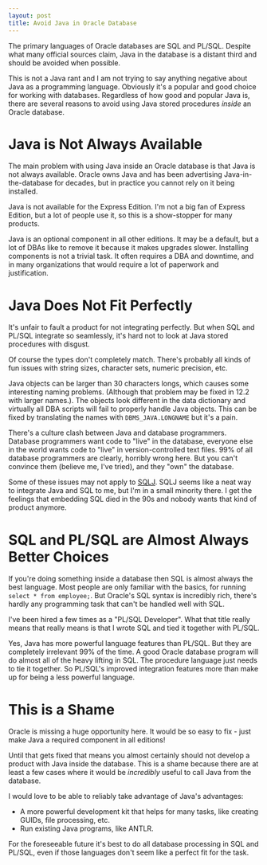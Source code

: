 ```yaml
---
layout: post
title: Avoid Java in Oracle Database
---
```


The primary languages of Oracle databases are SQL and PL/SQL.  Despite what many official sources claim, Java in the database is a distant third and should be avoided when possible.

This is not a Java rant and I am not trying to say anything negative about Java as a programming language.  Obviously it's a popular and good choice for working with databases.  Regardless of how good and popular Java is, there are several reasons to avoid using Java stored procedures *inside* an Oracle database.

# Java is Not Always Available

The main problem with using Java inside an Oracle database is that Java is not always available.  Oracle owns Java and has been advertising Java-in-the-database for decades, but in practice you cannot rely on it being installed.

Java is not available for the Express Edition.  I'm not a big fan of Express Edition, but a lot of people use it, so this is a show-stopper for many products.

Java is an optional component in all other editions.  It may be a default, but a lot of DBAs like to remove it because it makes upgrades slower.  Installing components is not a trivial task.  It often requires a DBA and downtime, and in many organizations that would require a lot of paperwork and justification.

# Java Does Not Fit Perfectly

It's unfair to fault a product for not integrating perfectly.  But when SQL and PL/SQL integrate so seamlessly, it's hard not to look at Java stored procedures with disgust.

Of course the types don't completely match.  There's probably all kinds of fun issues with string sizes, character sets, numeric precision, etc.

Java objects can be larger than 30 characters longs, which causes some interesting naming problems.   (Although that problem may be fixed in 12.2 with larger names.).  The objects look different in the data dictionary and virtually all DBA scripts will fail to properly handle Java objects.  This can be fixed by translating the names with `DBMS_JAVA.LONGNAME` but it's a pain.

There's a culture clash between Java and database programmers.  Database programmers want code to "live" in the database, everyone else in the world wants code to "live" in version-controlled text files.  99% of all database programmers are clearly, horribly wrong here.  But you can't convince them (believe me, I've tried), and they "own" the database.

Some of these issues may not apply to [SQLJ](https://en.wikipedia.org/wiki/SQLJ).  SQLJ seems like a neat way to integrate Java and SQL to me, but I'm in a small minority there.  I get the feelings that embedding SQL died in the 90s and nobody wants that kind of product anymore.

# SQL and PL/SQL are Almost Always Better Choices

If you're doing something inside a database then SQL is almost always the best language.  Most people are only familiar with the basics, for running `select * from employee;`.  But Oracle's SQL syntax is incredibly rich, there's hardly any programming task that can't be handled well with SQL.

I've been hired a few times as a "PL/SQL Developer".  What that title really means that really means is that I wrote SQL and tied it together with PL/SQL.

Yes, Java has more powerful language features than PL/SQL.  But they are completely irrelevant 99% of the time.  A good Oracle database program will do almost all of the heavy lifting in SQL.  The procedure language just needs to tie it together.  So PL/SQL's improved integration features more than make up for being a less powerful language.

# This is a Shame

Oracle is missing a huge opportunity here.  It would be so easy to fix - just make Java a required component in all editions!

Until that gets fixed that means you almost certainly should not develop a product with Java inside the database.  This is a shame because there are at least a few cases where it would be *incredibly* useful to call Java from the database.

I would love to be able to reliably take advantage of Java's advantages:
* A more powerful development kit that helps for many tasks, like creating GUIDs, file processing, etc.
* Run existing Java programs, like ANTLR.

For the foreseeable future it's best to do all database processing in SQL and PL/SQL, even if those languages don't seem like a perfect fit for the task.
